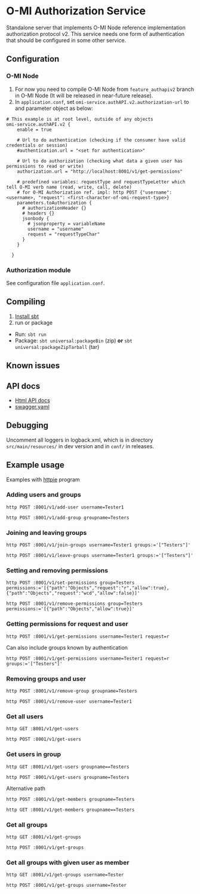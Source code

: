 O-MI Authorization Service
==========================

Standalone server that implements O-MI Node reference implementation authorization protocol v2.
This service needs one form of authentication that should be configured in some other service.


Configuration
--------------

### O-MI Node


1. For now you need to compile O-MI Node from `feature_authapiv2` branch in O-MI Node (It will be released in near-future release).
2. In `application.conf`, set `omi-service.authAPI.v2.authorization-url` to and parameter object as below:
```
# This example is at root level, outside of any objects
omi-service.authAPI.v2 {
    enable = true

    # Url to do authentication (checking if the consumer have valid credentials or session)
    #authentication.url = "<set for authentication>"

    # Url to do authorization (checking what data a given user has permissions to read or write)
    authorization.url = "http://localhost:8001/v1/get-permissions"
    
    # predefined variables: requestType and requestTypeLetter which tell O-MI verb name (read, write, call, delete)
    # for O-MI Authorization ref. impl: http POST {"username": <username>, "request": <first-character-of-omi-request-type>}
    parameters.toAuthorization {
      # authorizationHeader {}
      # headers {}
      jsonbody {
        # jsonproperty = variableName
        username = "username"
        request = "requestTypeChar"
      }
    }

  }
```

### Authorization module

See configuration file `application.conf`.


Compiling
----------

<!-- 2. Run tests: `sbt test`-->
1. [Install sbt](https://www.scala-sbt.org/1.0/docs/Setup.html)
3. run or package
  - Run: `sbt run`
  - Package: `sbt universal:packageBin` (zip) **or** `sbt universal:packageZipTarball` (tar)

Known issues
------------


API docs
-------

* [Html API docs](http://aaltoasia.github.io/O-MI-Authorization/)
* [swagger.yaml](https://github.com/AaltoAsia/O-MI-Authorization/blob/master/swagger.yaml)

Debugging
----------

Uncomment all loggers in logback.xml, which is in directory `src/main/resources/` in dev version and in `conf/` in releases.

Example usage
-------------

Examples with [httpie](https://httpie.org/doc) program

### Adding users and groups

`http POST :8001/v1/add-user username=Tester1`

`http POST :8001/v1/add-group groupname=Testers`

### Joining and leaving groups

`http POST :8001/v1/join-groups username=Tester1 groups:='["Testers"]'`

`http POST :8001/v1/leave-groups username=Tester1 groups:='["Testers"]'`

### Setting and removing permissions 

`http POST :8001/v1/set-permissions group=Testers permissions:='[{"path":"Objects","request":"r","allow":true},{"path":"Objects","request":"wcd","allow":false}]'`

`http POST :8001/v1/remove-permissions group=Testers permissions:='[{"path":"Objects","allow":true}]'` 

### Getting permissions for request and user

`http POST :8001/v1/get-permissions username=Tester1 request=r`

Can also include groups known by authentication

`http POST :8001/v1/get-permissions username=Tester1 request=r groups:='["Testers"]'`

### Removing groups and user

`http POST :8001/v1/remove-group groupname=Testers`

`http POST :8001/v1/remove-user username=Tester1`

### Get all users

`http GET :8001/v1/get-users`

`http POST :8001/v1/get-users`

### Get users in group

`http GET :8001/v1/get-users groupname==Testers`

`http POST :8001/v1/get-users groupname=Testers`

Alternative path

`http POST :8001/v1/get-members groupname=Testers`

`http GET :8001/v1/get-members groupname==Testers`

### Get all groups

`http GET :8001/v1/get-groups`

`http POST :8001/v1/get-groups`

### Get all groups with given user as member

`http GET :8001/v1/get-groups username=Tester`

`http POST :8001/v1/get-groups username=Tester`


